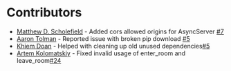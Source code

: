 # Contributors

* [Matthew D. Scholefield](https://github.com/MatthewScholefield) - Added cors allowed origins for AsyncServer [#7](https://github.com/pyropy/fastapi-socketio/pull/7)
* [Aaron Tolman](https://github.com/tolmanam) - Reported issue with broken pip download [#5](https://github.com/pyropy/fastapi-socketio/issues/5)
* [Khiem Doan](https://github.com/khiemdoan) - Helped with cleaning up old unused dependencies[#5](https://github.com/pyropy/fastapi-socketio/issues/15)
* [Artem Kolomatskiy](https://github.com/Roxe322) - Fixed invalid usage of enter_room and leave_room[#24](https://github.com/pyropy/fastapi-socketio/issues/24)
